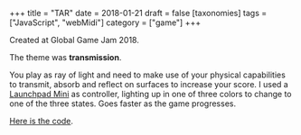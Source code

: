 +++
title = "TAR"
date = 2018-01-21
draft = false
[taxonomies]
tags = ["JavaScript", "webMidi"]
category = ["game"]
+++

Created at Global Game Jam 2018.

The theme was **transmission**.

You play as ray of light and need to make use of your physical capabilities to transmit, absorb and reflect on surfaces to increase your score. I used a [Launchpad Mini](https://novationmusic.com/launch/launchpad-mini) as controller, lighting up in one of three colors to change to one of the three states. Goes faster as the game progresses.

[Here is the code](https://github.com/lislis/tar).
